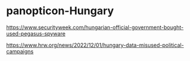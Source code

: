 # panopticon-Hungary

https://www.securityweek.com/hungarian-official-government-bought-used-pegasus-spyware

https://www.hrw.org/news/2022/12/01/hungary-data-misused-political-campaigns
